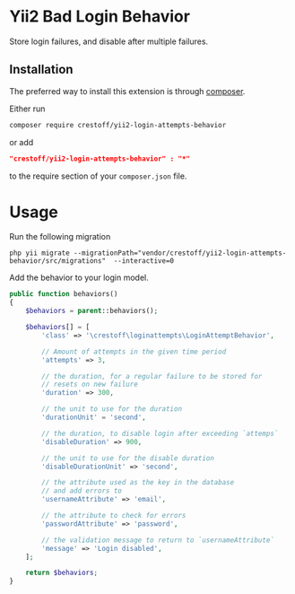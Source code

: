 Yii2 Bad Login Behavior
========================

Store login failures, and disable after multiple failures.

Installation
------------
The preferred way to install this extension is through [composer](http://getcomposer.org/download/).

Either run
```sh
composer require crestoff/yii2-login-attempts-behavior
```
or add
```json
"crestoff/yii2-login-attempts-behavior" : "*"
```
to the require section of your `composer.json` file.

Usage
=====
Run the following migration

    php yii migrate --migrationPath="vendor/crestoff/yii2-login-attempts-behavior/src/migrations"  --interactive=0

Add the behavior to your login model.

```php
public function behaviors()
{
    $behaviors = parent::behaviors();

    $behaviors[] = [
        'class' => '\crestoff\loginattempts\LoginAttemptBehavior',

        // Amount of attempts in the given time period
        'attempts' => 3,

        // the duration, for a regular failure to be stored for
        // resets on new failure
        'duration' => 300,

        // the unit to use for the duration
        'durationUnit' = 'second',

        // the duration, to disable login after exceeding `attemps`
        'disableDuration' => 900,

        // the unit to use for the disable duration
        'disableDurationUnit' => 'second',

        // the attribute used as the key in the database
        // and add errors to
        'usernameAttribute' => 'email',

        // the attribute to check for errors
        'passwordAttribute' => 'password',

        // the validation message to return to `usernameAttribute`
        'message' => 'Login disabled',
    ];

    return $behaviors;
}
```
